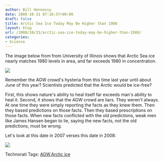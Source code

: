 ```yaml
---
author: Bill Hennessy
date: 2008-10-31 07:16:57+00:00
draft: false
title: Arctic Sea Ice Today May Be Higher than 1980
layout: blog
url: /2008/10/31/arctic-sea-ice-today-may-be-higher-than-1980/
categories:
- Science
---
```


The image below from from University of Illinois shows that Arctic Sea ice nearly matches 1980 levels in area, and far exceeds 1980 in concentration.

![](https://arctic.atmos.uiuc.edu/cryosphere/deetest/deetmp.20787.png)


> 

Remember the AGW crowd's hysteria from this time last year until about June of this year? Scientists predicted that the Arctic would be ice-free?

First, this shows nature's ability to heal itself far exceeds man's ability to heal it. Second, it shows that the AGW crowd are liars. They weren't always. At one time they were simply reporting the facts as they knew them. Then they based predictions on those facts. Then they based prescriptions on those facts. When new facts conflicted with the old predictions, weak men like James Hansen began to lie, saying the new facts, not the old predictions, must be wrong.

Let's look at this date in 2007 verses this date in 2008:

![](https://arctic.atmos.uiuc.edu/cryosphere/deetest/deetmp.27092.png)


Technorati Tags: [AGW](https://technorati.com/tags/AGW),[Arctic ice](https://technorati.com/tags/Arctic%20ice)
